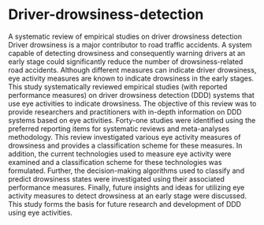 # Driver-drowsiness-detection
A systematic review of empirical studies on driver drowsiness detection
Driver drowsiness is a major contributor to road traffic accidents. A system capable of detecting drowsiness and consequently warning drivers at an early stage could significantly reduce the number of drowsiness-related road accidents. Although different measures can indicate driver drowsiness, eye activity measures are known to indicate drowsiness in the early stages. This study systematically reviewed empirical studies (with reported performance measures) on driver drowsiness detection (DDD) systems that use eye activities to indicate drowsiness. The objective of this review was to provide researchers and practitioners with in-depth information on DDD systems based on eye activities. Forty-one studies were identified using the preferred reporting items for systematic reviews and meta-analyses methodology. This review investigated various eye activity measures of drowsiness and provides a classification scheme for these measures. In addition, the current technologies used to measure eye activity were examined and a classification scheme for these technologies was formulated. Further, the decision-making algorithms used to classify and predict drowsiness states were investigated using their associated performance measures. Finally, future insights and ideas for utilizing eye activity measures to detect drowsiness at an early stage were discussed. This study forms the basis for future research and development of DDD using eye activities.
